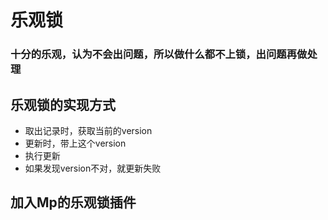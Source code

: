 # 乐观锁

### 十分的乐观，认为不会出问题，所以做什么都不上锁，出问题再做处理



## 乐观锁的实现方式

- 取出记录时，获取当前的version
- 更新时，带上这个version
- 执行更新
- 如果发现version不对，就更新失败



## 加入Mp的乐观锁插件